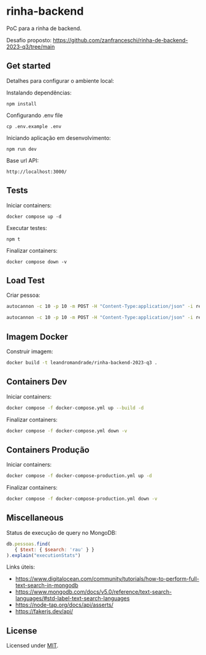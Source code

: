 # rinha-backend

PoC para a rinha de backend.

Desafio proposto: https://github.com/zanfranceschi/rinha-de-backend-2023-q3/tree/main

## Get started

Detalhes para configurar o ambiente local:

Instalando dependências:

```shell
npm install
```

Configurando .env file

```shell
cp .env.example .env
```

Iniciando aplicação em desenvolvimento:

```shell
npm run dev
```

Base url API:
```
http://localhost:3000/
```

## Tests

Iniciar containers:
```shell
docker compose up -d
```

Executar testes:

```shell
npm t
```

Finalizar containers:
```shell
docker compose down -v
```

## Load Test

Criar pessoa:
```sh
autocannon -c 10 -p 10 -m POST -H "Content-Type:application/json" -i request.json http://127.0.0.1:3000/pessoas

autocannon -c 10 -p 10 -m POST -H "Content-Type:application/json" -i request.json http://127.0.0.1:9999/pessoas
```

## Imagem Docker

Construir imagem:
```sh
docker build -t leandromandrade/rinha-backend-2023-q3 .
```

## Containers Dev

Iniciar containers:
```sh
docker compose -f docker-compose.yml up --build -d
```

Finalizar containers:
```sh
docker compose -f docker-compose.yml down -v
```

## Containers Produção

Iniciar containers:
```sh
docker compose -f docker-compose-production.yml up -d
```

Finalizar containers:
```sh
docker compose -f docker-compose-production.yml down -v
```

## Miscellaneous

Status de execução de query no MongoDB:
```js
db.pessoas.find(
   { $text: { $search: 'rau' } }
).explain("executionStats")
```

Links úteis:
- https://www.digitalocean.com/community/tutorials/how-to-perform-full-text-search-in-mongodb
- https://www.mongodb.com/docs/v5.0/reference/text-search-languages/#std-label-text-search-languages
- https://node-tap.org/docs/api/asserts/
- https://fakerjs.dev/api/

## License

Licensed under [MIT](./LICENSE).

